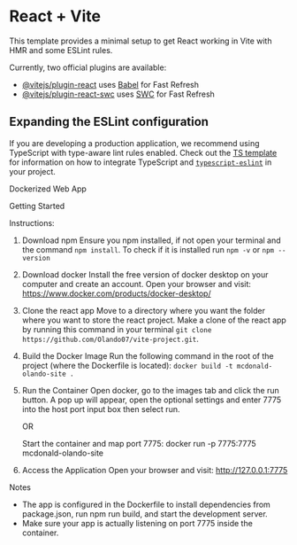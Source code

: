 # React + Vite

This template provides a minimal setup to get React working in Vite with HMR and some ESLint rules.

Currently, two official plugins are available:

- [@vitejs/plugin-react](https://github.com/vitejs/vite-plugin-react/blob/main/packages/plugin-react) uses [Babel](https://babeljs.io/) for Fast Refresh
- [@vitejs/plugin-react-swc](https://github.com/vitejs/vite-plugin-react/blob/main/packages/plugin-react-swc) uses [SWC](https://swc.rs/) for Fast Refresh

## Expanding the ESLint configuration

If you are developing a production application, we recommend using TypeScript with type-aware lint rules enabled. Check out the [TS template](https://github.com/vitejs/vite/tree/main/packages/create-vite/template-react-ts) for information on how to integrate TypeScript and [`typescript-eslint`](https://typescript-eslint.io) in your project.

Dockerized Web App

Getting Started

Instructions:

1. Download npm
   Ensure you npm installed, if not open your terminal and the command `npm install`. To check if it is installed run `npm -v` or `npm --version`

2. Download docker
   Install the free version of docker desktop on your computer and create an account. Open your browser and visit: https://www.docker.com/products/docker-desktop/ 

3. Clone the react app
   Move to a directory where you want the folder where you want to store the react project. Make a clone of the react app by running this command in your terminal `git clone https://github.com/Olando07/vite-project.git`.

4. Build the Docker Image
   Run the following command in the root of the project (where the Dockerfile is located):
   `docker build -t mcdonald-olando-site .`

5. Run the Container
   Open docker, go to the images tab and click the run button. A pop up will appear, open the optional settings and enter 7775 into the host port input box then select run.
   
   OR

   Start the container and map port 7775:
   docker run -p 7775:7775 mcdonald-olando-site

6. Access the Application
   Open your browser and visit:
   http://127.0.0.1:7775

Notes
- The app is configured in the Dockerfile to install dependencies from package.json, run npm run build, and start the development server.
- Make sure your app is actually listening on port 7775 inside the container.